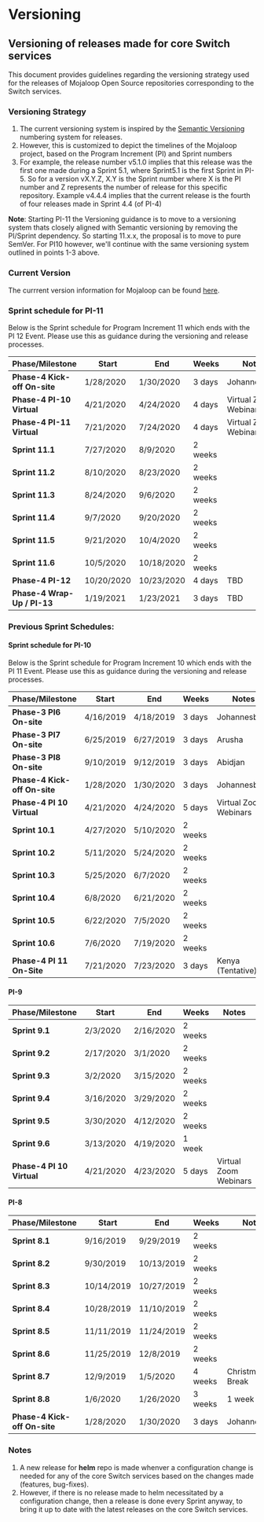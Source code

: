 # Versioning

## Versioning of releases made for core Switch services

This document provides guidelines regarding the versioning strategy used for the releases of Mojaloop Open Source repositories corresponding to the Switch services.

### Versioning Strategy

1. The current versioning system is inspired by the [Semantic Versioning](https://semver.org/) numbering system for releases.
2. However, this is customized to depict the timelines of the Mojaloop project, based on the Program Increment \(PI\) and Sprint numbers
3. For example, the release number v5.1.0 implies that this release was the first one made during a Sprint 5.1, where Sprint5.1 is the first Sprint in PI-5. So for a version vX.Y.Z, X.Y is the Sprint number where X is the PI number and Z represents the number of release for this specific repository. Example v4.4.4 implies that the current release is the fourth of four releases made in Sprint 4.4 \(of PI-4\)

**Note**: Starting PI-11 the Versioning guidance is to move to a versioning system thats closely aligned with Semantic versioning by removing the PI/Sprint dependency. So starting 11.x.x, the proposal is to move to pure SemVer. For PI10 however, we'll continue with the same versioning system outlined in points 1-3 above.

### Current Version

The currrent version information for Mojaloop can be found [here](../../deployment-guide/releases.md).

### Sprint schedule for PI-11

Below is the Sprint schedule for Program Increment 11 which ends with the PI 12 Event. Please use this as guidance during the versioning and release processes.

|Phase/Milestone|Start|End|Weeks|Notes|
|---|---|---|---|---|
|**Phase-4 Kick-off On-site**|1/28/2020|1/30/2020|3 days| Johannesburg|
|**Phase-4 PI-10 Virtual**|4/21/2020|4/24/2020|4 days| Virtual Zoom Webinars |
|**Phase-4 PI-11 Virtual**|7/21/2020|7/24/2020|4 days| Virtual Zoom Webinars |
|**Sprint 11.1**|7/27/2020|8/9/2020|2 weeks| |
|**Sprint 11.2**|8/10/2020|8/23/2020|2 weeks| |
|**Sprint 11.3**|8/24/2020|9/6/2020|2 weeks| |
|**Sprint 11.4**|9/7/2020|9/20/2020|2 weeks| |
|**Sprint 11.5**|9/21/2020|10/4/2020|2 weeks| |
|**Sprint 11.6**|10/5/2020|10/18/2020|2 weeks | |
|**Phase-4 PI-12**|10/20/2020|10/23/2020|4 days| TBD |
|**Phase-4 Wrap-Up / PI-13**|1/19/2021|1/23/2021|3 days| TBD |

### Previous Sprint Schedules:

#### Sprint schedule for PI-10

Below is the Sprint schedule for Program Increment 10 which ends with the PI 11 Event. Please use this as guidance during the versioning and release processes.

|Phase/Milestone|Start|End|Weeks|Notes|
|---|---|---|---|---|
|**Phase-3 PI6 On-site**|4/16/2019|4/18/2019|3 days| Johannesburg|
|**Phase-3 PI7 On-site**|6/25/2019|6/27/2019|3 days| Arusha|
|**Phase-3 PI8 On-site**|9/10/2019|9/12/2019|3 days| Abidjan|
|**Phase-4 Kick-off On-site**|1/28/2020|1/30/2020|3 days| Johannesburg|
|**Phase-4 PI 10 Virtual**|4/21/2020|4/24/2020|5 days| Virtual Zoom Webinars |
|**Sprint 10.1**|4/27/2020|5/10/2020|2 weeks| |
|**Sprint 10.2**|5/11/2020|5/24/2020|2 weeks| |
|**Sprint 10.3**|5/25/2020|6/7/2020|2 weeks| |
|**Sprint 10.4**|6/8/2020|6/21/2020|2 weeks| |
|**Sprint 10.5**|6/22/2020|7/5/2020|2 weeks| |
|**Sprint 10.6**|7/6/2020|7/19/2020|2 weeks | |
|**Phase-4 PI 11 On-Site**|7/21/2020|7/23/2020|3 days| Kenya (Tentative) |

#### PI-9
|Phase/Milestone|Start|End|Weeks|Notes|
|---|---|---|---|---|
|**Sprint 9.1**|2/3/2020|2/16/2020|2 weeks| |
|**Sprint 9.2**|2/17/2020|3/1/2020|2 weeks| |
|**Sprint 9.3**|3/2/2020|3/15/2020|2 weeks| |
|**Sprint 9.4**|3/16/2020|3/29/2020|2 weeks| |
|**Sprint 9.5**|3/30/2020|4/12/2020|2 weeks| |
|**Sprint 9.6**|3/13/2020|4/19/2020|1 week | |
|**Phase-4 PI 10 Virtual**|4/21/2020|4/23/2020|5 days| Virtual Zoom Webinars |

#### PI-8
|Phase/Milestone|Start|End|Weeks|Notes|
|---|---|---|---|---|
|**Sprint 8.1**|9/16/2019|9/29/2019|2 weeks| |
|**Sprint 8.2**|9/30/2019|10/13/2019|2 weeks| |
|**Sprint 8.3**|10/14/2019|10/27/2019|2 weeks| |
|**Sprint 8.4**|10/28/2019|11/10/2019|2 weeks| |
|**Sprint 8.5**|11/11/2019|11/24/2019|2 weeks| |
|**Sprint 8.6**|11/25/2019|12/8/2019|2 weeks| |
|**Sprint 8.7**|12/9/2019|1/5/2020|4 weeks| Christmas Break|
|**Sprint 8.8**|1/6/2020|1/26/2020|3 weeks| 1 week prep|
|**Phase-4 Kick-off On-site**|1/28/2020|1/30/2020|3 days| Johannesburg|

### Notes

1. A new release for **helm** repo is made whenver a configuration change is needed for any of the core Switch services based on the changes made \(features, bug-fixes\).
2. However, if there is no release made to helm necessitated by a configuration change, then a release is done every Sprint anyway, to bring it up to date with the latest releases on the core Switch services.
